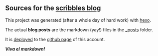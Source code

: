 ## Sources for the [scribbles blog](https://i-bar.github.io/)

This project was generated (after a whole day of hard work) with [hexo](https://hexo.io/docs/).  

The actual **blog posts** are the markdown (yay!) files in the [\_posts](https://github.com/i-bar/blog/tree/master/source/_posts) folder.

It is [deployed](https://hexo.io/docs/deployment) to the [github page](https://pages.github.com/) of this account. 

***Viva el markdown!***
